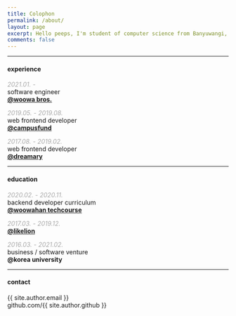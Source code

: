```yaml
---
title: Colophon
permalink: /about/
layout: page
excerpt: Hello peeps, I'm student of computer science from Banyuwangi, living in Jogjakarta. This blog for documentation about my programming journey, running on jekyll, hosting on netlify and using my own simple theme.
comments: false
---
```


---
#### experience

<span style="color: #aaa">_2021.01. -_</span><br/>
software engineer<br/>
[**@woowa bros.**](https://woowahan.com/)<br/>

<span style="color: #aaa">_2019.05. - 2019.08._</span><br/>
web frontend developer<br/>
[**@campusfund**](https://campusfund.net/)<br/>

<span style="color: #aaa">_2017.08. - 2019.02._</span><br/>
web frontend developer<br/>
[**@dreamary**](https://www.dreamary.net/)<br/>

---

#### education

<span style="color: #aaa">_2020.02. - 2020.11._</span><br/>
backend developer curriculum<br/>
[**@woowahan techcourse**](https://woowacourse.github.io/)<br/>

<span style="color: #aaa">_2017.03. - 2019.12._</span><br/>
[**@likelion**](https://www.facebook.com/LikelionKU)

<span style="color: #aaa">_2016.03. - 2021.02._</span><br/>
business / software venture<br/>
**@korea university**

---

#### contact
{{ site.author.email }}<br/>
github.com/{{ site.author.github }}


